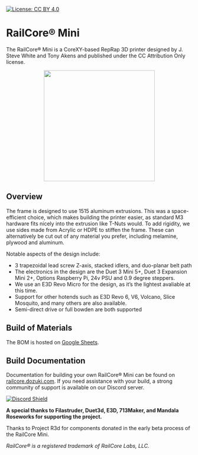 [![License: CC BY 4.0](https://img.shields.io/badge/License-CC_BY_4.0-lightgrey.svg)](https://creativecommons.org/licenses/by/4.0/)
# RailCore® Mini
The RailCore® Mini is a CoreXY-based RepRap 3D printer designed by J. Steve White and Tony Akens and published under the CC Attribution Only license.

<p align="center">
  <img src="https://user-images.githubusercontent.com/94552327/161178729-c2a19059-97fb-4032-9111-7a93eba4f258.png" width="300">
</p>

## Overview
The frame is designed to use 1515 aluminum extrusions. This was a space-efficient choice, which makes building the printer easier, as standard M3 hardware fits nicely into the extrusion like T-Nuts would. To add rigidity, we use sides made from Acrylic or HDPE to stiffen the frame. These can alternatively be cut out of any material you prefer, including melamine, plywood and aluminum.

Notable aspects of the design include:

- 3 trapezoidal lead screw Z-axis, stacked idlers, and duo-planar belt path
- The electronics in the design are the Duet 3 Mini 5+, Duet 3 Expansion Mini 2+, Options Raspberry Pi, 24v PSU and 0.9 degree steppers.
- We use an E3D Revo Micro for the design, as it’s the lightest avaliable at this time.
- Support for other hotends such as E3D Revo 6, V6, Volcano, Slice Mosquito, and many others are also available.
- Semi-direct drive or full bowden are both supported

## Build of Materials
The BOM is hosted on [Google Sheets](https://docs.google.com/spreadsheets/d/1TM1vca-hA29apzcBjQ2FyvvZ5D19cWTZl7NxzBflSlU).

## Build Documentation

Documentation for building your own RailCore® Mini can be found on [railcore.dozuki.com](https://railcore.dozuki.com/c/RailCore%C2%AE_Mini_Kit). If you need assistance with your build, a strong community of support is available on our Discord server.

[![Discord Shield](https://discordapp.com/api/guilds/546187906033909790/widget.png?style=banner2)](https://discord.gg/w2ccNBMC)

**A special thanks to Filastruder, Duet3d, E3D, 713Maker, and Mandala Roseworks for supporting the project.**

Thanks to Project R3d for components donated in the early beta process of the RailCore Mini.

*RailCore® is a registered trademark of RailCore Labs, LLC.*
